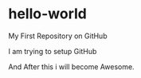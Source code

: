 # hello-world
My First Repository on GitHub

I am trying to setup GitHub

And After this i will become Awesome.

